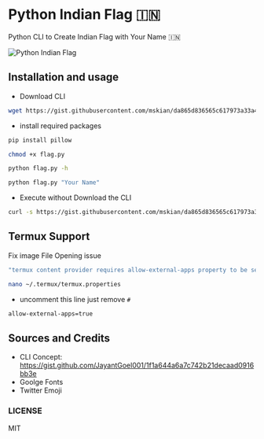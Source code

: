 # Python Indian Flag 🇮🇳  

Python CLI to Create Indian Flag with Your Name 🇮🇳  

![Python Indian Flag](https://raw.githubusercontent.com/mskian/python-indian-flag/refs/heads/main/indian_flag.png "Python CLI to Create Indian Flag with Your Name 🇮🇳")  

## Installation and usage

- Download CLI

```sh
wget https://gist.githubusercontent.com/mskian/da865d836565c617973a33a42ce189e8/raw/flag.py
```

- install required packages

```sh
pip install pillow
```

```sh
chmod +x flag.py
```

```sh
python flag.py -h
```

```sh
python flag.py "Your Name"
```

- Execute without Download the CLI

```sh
curl -s https://gist.githubusercontent.com/mskian/da865d836565c617973a33a42ce189e8/raw/flag.py?nocache=$(date +%s) | python3 - "Your Name"
```

## Termux Support

Fix image File Opening issue

```sh
"termux content provider requires allow-external-apps property to be set true"
```

```sh
nano ~/.termux/termux.properties
```

- uncomment this line just remove `#`

```sh
allow-external-apps=true
```

## Sources and Credits

- CLI Concept: <https://gist.github.com/JayantGoel001/1f1a644a6a7c742b21decaad0916bb3e>
- Goolge Fonts
- Twitter Emoji

### LICENSE

MIT
